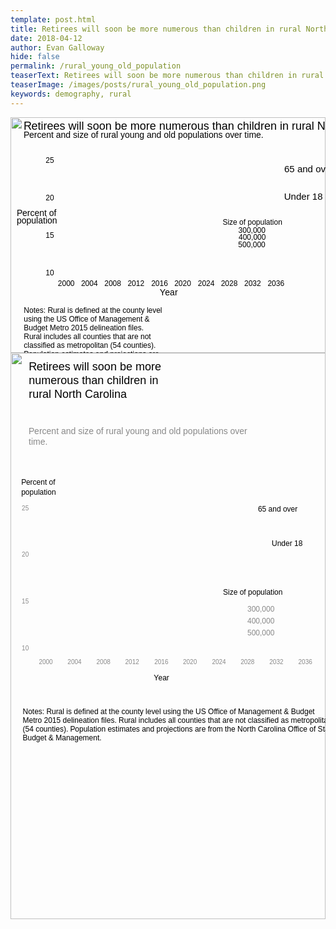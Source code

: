 ```yaml
---
template: post.html
title: Retirees will soon be more numerous than children in rural North Carolina.
date: 2018-04-12
author: Evan Galloway
hide: false
permalink: /rural_young_old_population
teaserText: Retirees will soon be more numerous than children in rural North Carolina.
teaserImage: /images/posts/rural_young_old_population.png
keywords: demography, rural
---
```

<style type='text/css' media='screen,print'>
	#g-bubble-plot-box .g-artboard {
		margin:0 auto;
	}
	#g-bubble-plot-box .g-artboard p {
		margin:0;
	}
	.g-aiAbs {
		position:absolute;
	}
	.g-aiImg {
		display:block;
		width:100% !important;
	}
	.g-aiSymbol {
		position: absolute;
		box-sizing: border-box;
	}
	.g-aiPointText p { white-space: nowrap; }
	#g-bubble-plot-desktop {
		position:relative;
		overflow:hidden;
	}
	#g-bubble-plot-desktop p {
		font-family:arial,helvetica,sans-serif;
		font-size:12px;
		line-height:14px;
		filter:alpha(opacity=100);
		-ms-filter:progid:DXImageTransform.Microsoft.Alpha(Opacity=100);
		opacity:1;
		letter-spacing:0em;
		text-align:left;
		color:rgb(0,0,0);
		text-transform:none;
		padding-bottom:0;
		padding-top:0;
		mix-blend-mode:normal;
		font-style:normal;
		height:auto;
	}
	#g-bubble-plot-desktop .g-pstyle0 {
		font-size:18px;
		line-height:22px;
		height:22px;
	}
	#g-bubble-plot-desktop .g-pstyle1 {
		font-size:14px;
		line-height:17px;
		height:17px;
	}
	#g-bubble-plot-desktop .g-pstyle2 {
		height:14px;
	}
	#g-bubble-plot-desktop .g-pstyle3 {
		font-size:15px;
		line-height:18px;
		height:18px;
	}
	#g-bubble-plot-desktop .g-cstyle0 {
		letter-spacing:-0.023em;
	}
	#g-bubble-plot-desktop .g-cstyle1 {
		letter-spacing:0.002em;
	}
	#g-bubble-plot-desktop .g-cstyle2 {
		letter-spacing:-0.014em;
	}
	#g-bubble-plot-desktop .g-cstyle3 {
		letter-spacing:-0.004em;
	}
	#g-bubble-plot-desktop .g-cstyle4 {
		letter-spacing:-0.016em;
	}
	#g-bubble-plot-desktop .g-cstyle5 {
		letter-spacing:-0.005em;
	}
	#g-bubble-plot-desktop .g-cstyle6 {
		letter-spacing:-0.006em;
	}
	#g-bubble-plot-desktop .g-cstyle7 {
		letter-spacing:-0.008em;
	}
	#g-bubble-plot-desktop .g-cstyle8 {
		letter-spacing:-0.007em;
	}
	#g-bubble-plot-desktop .g-cstyle9 {
		letter-spacing:-0.062em;
	}
	#g-bubble-plot-desktop .g-cstyle10 {
		letter-spacing:-0.01em;
	}
	#g-bubble-plot-desktop .g-cstyle11 {
		letter-spacing:-0.003em;
	}
	#g-bubble-plot-desktop .g-cstyle12 {
		letter-spacing:-0.017em;
	}
	#g-bubble-plot-mobile {
		position:relative;
		overflow:hidden;
	}
	#g-bubble-plot-mobile p {
		font-family:arial,helvetica,sans-serif;
		font-size:12px;
		line-height:14px;
		filter:alpha(opacity=100);
		-ms-filter:progid:DXImageTransform.Microsoft.Alpha(Opacity=100);
		opacity:1;
		letter-spacing:0em;
		text-align:left;
		color:rgb(0,0,0);
		text-transform:none;
		padding-bottom:0;
		padding-top:0;
		mix-blend-mode:normal;
		font-style:normal;
		height:auto;
	}
	#g-bubble-plot-mobile .g-pstyle0 {
		font-size:18px;
		line-height:22px;
	}
	#g-bubble-plot-mobile .g-pstyle1 {
		font-size:14px;
		line-height:17px;
		color:rgb(137,137,137);
	}
	#g-bubble-plot-mobile .g-pstyle2 {
		height:14px;
	}
	#g-bubble-plot-mobile .g-pstyle3 {
		font-size:10px;
		line-height:12px;
		height:12px;
		color:rgb(137,137,137);
	}
	#g-bubble-plot-mobile .g-pstyle4 {
		height:14px;
		color:rgb(137,137,137);
	}
	#g-bubble-plot-mobile .g-cstyle0 {
		letter-spacing:-0.023em;
	}
	#g-bubble-plot-mobile .g-cstyle1 {
		letter-spacing:0.002em;
	}
	#g-bubble-plot-mobile .g-cstyle2 {
		letter-spacing:-0.014em;
	}
	#g-bubble-plot-mobile .g-cstyle3 {
		letter-spacing:-0.004em;
	}
	#g-bubble-plot-mobile .g-cstyle4 {
		letter-spacing:-0.016em;
	}
	#g-bubble-plot-mobile .g-cstyle5 {
		letter-spacing:-0.005em;
	}
	#g-bubble-plot-mobile .g-cstyle6 {
		letter-spacing:-0.006em;
	}
	#g-bubble-plot-mobile .g-cstyle7 {
		letter-spacing:-0.008em;
	}
	#g-bubble-plot-mobile .g-cstyle8 {
		letter-spacing:-0.007em;
	}
	#g-bubble-plot-mobile .g-cstyle9 {
		letter-spacing:-0.062em;
	}
	#g-bubble-plot-mobile .g-cstyle10 {
		letter-spacing:-0.01em;
	}
	#g-bubble-plot-mobile .g-cstyle11 {
		letter-spacing:-0.003em;
	}
	#g-bubble-plot-mobile .g-cstyle12 {
		letter-spacing:-0.017em;
	}

</style>

<div id="g-bubble-plot-box" class="ai2html ai2html-box-v5">
	<div id="g-bubble-plot-desktop" class="g-artboard" style="padding: 0 0 74.8936% 0;" data-aspect-ratio="1.335" data-min-width="720">
		<img id="g-bubble-plot-desktop-img" class="g-aiImg g-aiAbs" src="/rural_young_old_population/bubble-plot-desktop.png"/>
		<div id="g-ai0-1" class="g-Layer_1 g-aiAbs g-aiPointText" style="top:4.1997%;margin-top:-12.6px;left:4.1482%;width:608px;">
			<p class="g-pstyle0"><span class="g-cstyle0">R</span>etirees w<span class="g-cstyle1">i</span>ll <span class="g-cstyle1">s</span>oon be more nume<span class="g-cstyle1">r</span>ous th<span class="g-cstyle1">a</span>n child<span class="g-cstyle1">r</span>en in ru<span class="g-cstyle2">r</span>al No<span class="g-cstyle1">r</span>th Ca<span class="g-cstyle1">r</span>ol<span class="g-cstyle1">i</span>na</p>
		</div>
		<div id="g-ai0-2" class="g-Layer_1 g-aiAbs g-aiPointText" style="top:7.9334%;margin-top:-9.8px;left:4.1482%;width:406px;">
			<p class="g-pstyle1"><span class="g-cstyle0">P</span>ercent <span class="g-cstyle1">a</span>nd si<span class="g-cstyle3">z</span>e of ru<span class="g-cstyle4">r</span>al <span class="g-cstyle5">y</span>oung and o<span class="g-cstyle1">l</span>d populat<span class="g-cstyle1">i</span>ons <span class="g-cstyle6">o</span><span class="g-cstyle7">v</span>er t<span class="g-cstyle1">i</span>me.</p>
		</div>
		<div id="g-ai0-3" class="g-Layer_1 g-aiAbs g-aiPointText" style="top:18.7483%;margin-top:-8.1px;left:11.1584%;width:35px;">
			<p class="g-pstyle2">25</p>
		</div>
		<div id="g-ai0-4" class="g-Layer_1 g-aiAbs g-aiPointText" style="top:22.4867%;margin-top:-10.3px;left:86.913%;width:100px;">
			<p class="g-pstyle3">65 <span class="g-cstyle1">a</span>nd <span class="g-cstyle8">o</span><span class="g-cstyle7">v</span>er</p>
		</div>
		<div id="g-ai0-5" class="g-Layer_1 g-aiAbs g-aiPointText" style="top:33.9845%;margin-top:-10.3px;left:86.8623%;width:83px;">
			<p class="g-pstyle3">Under 18</p>
		</div>
		<div id="g-ai0-6" class="g-Layer_1 g-aiAbs g-aiPointText" style="top:34.5114%;margin-top:-8.1px;left:11.1584%;width:35px;">
			<p class="g-pstyle2">20</p>
		</div>
		<div id="g-ai0-7" class="g-Layer_1 g-aiAbs g-aiPointText" style="top:41.1287%;margin-top:-9.8px;left:1.9798%;width:89px;">
			<p class="g-pstyle1"><span class="g-cstyle0">P</span>ercent of </p>
		</div>
		<div id="g-ai0-8" class="g-Layer_1 g-aiAbs g-aiPointText" style="top:44.2813%;margin-top:-9.8px;left:1.9798%;width:87px;">
			<p class="g-pstyle1">popula<span class="g-cstyle1">t</span>ion</p>
		</div>
		<div id="g-ai0-9" class="g-Layer_1 g-aiAbs g-aiPointText" style="top:44.8965%;margin-top:-8.1px;left:67.3486%;width:117px;">
			<p class="g-pstyle2">Size of p<span class="g-cstyle1">o</span>pulation</p>
		</div>
		<div id="g-ai0-10" class="g-Layer_1 g-aiAbs g-aiPointText" style="top:48.42%;margin-top:-8.1px;left:72.3292%;width:65px;">
			<p class="g-pstyle2">30<span class="g-cstyle1">0</span>,000</p>
		</div>
		<div id="g-ai0-11" class="g-Layer_1 g-aiAbs g-aiPointText" style="top:50.4599%;margin-top:-8.1px;left:11.1584%;width:35px;">
			<p class="g-pstyle2">15</p>
		</div>
		<div id="g-ai0-12" class="g-Layer_1 g-aiAbs g-aiPointText" style="top:51.3872%;margin-top:-8.1px;left:72.4217%;width:65px;">
			<p class="g-pstyle2">40<span class="g-cstyle1">0</span>,000</p>
		</div>
		<div id="g-ai0-13" class="g-Layer_1 g-aiAbs g-aiPointText" style="top:54.5398%;margin-top:-8.1px;left:72.2883%;width:65px;">
			<p class="g-pstyle2">50<span class="g-cstyle1">0</span>,000</p>
		</div>
		<div id="g-ai0-14" class="g-Layer_1 g-aiAbs g-aiPointText" style="top:66.4085%;margin-top:-8.1px;left:11.1584%;width:35px;">
			<p class="g-pstyle2">10</p>
		</div>
		<div id="g-ai0-15" class="g-Layer_1 g-aiAbs g-aiPointText" style="top:70.8592%;margin-top:-8.1px;left:15.0387%;width:49px;">
			<p class="g-pstyle2">2000</p>
		</div>
		<div id="g-ai0-16" class="g-Layer_1 g-aiAbs g-aiPointText" style="top:70.8592%;margin-top:-8.1px;left:22.4028%;width:49px;">
			<p class="g-pstyle2">2004</p>
		</div>
		<div id="g-ai0-17" class="g-Layer_1 g-aiAbs g-aiPointText" style="top:70.8592%;margin-top:-8.1px;left:29.817%;width:49px;">
			<p class="g-pstyle2">2008</p>
		</div>
		<div id="g-ai0-18" class="g-Layer_1 g-aiAbs g-aiPointText" style="top:70.8592%;margin-top:-8.1px;left:37.1899%;width:49px;">
			<p class="g-pstyle2">2012</p>
		</div>
		<div id="g-ai0-19" class="g-Layer_1 g-aiAbs g-aiPointText" style="top:70.8592%;margin-top:-8.1px;left:44.6781%;width:49px;">
			<p class="g-pstyle2">2016</p>
		</div>
		<div id="g-ai0-20" class="g-Layer_1 g-aiAbs g-aiPointText" style="top:70.8592%;margin-top:-8.1px;left:52.0186%;width:49px;">
			<p class="g-pstyle2">2020</p>
		</div>
		<div id="g-ai0-21" class="g-Layer_1 g-aiAbs g-aiPointText" style="top:70.8592%;margin-top:-8.1px;left:59.4653%;width:49px;">
			<p class="g-pstyle2">2024</p>
		</div>
		<div id="g-ai0-22" class="g-Layer_1 g-aiAbs g-aiPointText" style="top:70.8592%;margin-top:-8.1px;left:66.8058%;width:49px;">
			<p class="g-pstyle2">2028</p>
		</div>
		<div id="g-ai0-23" class="g-Layer_1 g-aiAbs g-aiPointText" style="top:70.8592%;margin-top:-8.1px;left:74.2113%;width:49px;">
			<p class="g-pstyle2">2032</p>
		</div>
		<div id="g-ai0-24" class="g-Layer_1 g-aiAbs g-aiPointText" style="top:70.8592%;margin-top:-8.1px;left:81.6256%;width:49px;">
			<p class="g-pstyle2">2036</p>
		</div>
		<div id="g-ai0-25" class="g-Layer_1 g-aiAbs g-aiPointText" style="top:74.6949%;margin-top:-9.8px;left:47.3882%;width:51px;">
			<p class="g-pstyle1"><span class="g-cstyle9">Y</span>ear</p>
		</div>
		<div id="g-ai0-26" class="g-Layer_1 g-aiAbs" style="top:80.1136%;left:4.2317%;width:44.1667%;">
			<p>Notes<span class="g-cstyle1">:</span> <span class="g-cstyle10">R</span>u<span class="g-cstyle4">r</span>al i<span class="g-cstyle1">s</span> defined at <span class="g-cstyle1">t</span>he coun<span class="g-cstyle11">t</span>y le<span class="g-cstyle6">v</span>el using <span class="g-cstyle1">t</span>he US Office of <span class="g-cstyle1">M</span>anagement & Budge<span class="g-cstyle1">t</span> Metr<span class="g-cstyle1">o</span> 20<span class="g-cstyle1">1</span>5 del<span class="g-cstyle1">i</span>neati<span class="g-cstyle1">o</span>n files. <span class="g-cstyle7">R</span>u<span class="g-cstyle12">r</span>al <span class="g-cstyle1">i</span>ncludes <span class="g-cstyle1">a</span>ll countie<span class="g-cstyle1">s</span> that <span class="g-cstyle1">a</span>re not c<span class="g-cstyle1">l</span>ass<span class="g-cstyle1">i</span>fied a<span class="g-cstyle1">s</span> metropo<span class="g-cstyle1">l</span>it<span class="g-cstyle1">a</span>n (54 <span class="g-cstyle1">c</span>ounties<span class="g-cstyle1">)</span>. <span class="g-cstyle0">P</span>opula<span class="g-cstyle1">t</span>ion est<span class="g-cstyle1">i</span>mates <span class="g-cstyle1">a</span>nd project<span class="g-cstyle1">i</span>ons a<span class="g-cstyle1">r</span>e from the No<span class="g-cstyle1">r</span>th C<span class="g-cstyle1">a</span>rol<span class="g-cstyle1">i</span>na Office of St<span class="g-cstyle1">a</span>te Budget & M<span class="g-cstyle1">a</span>nagement.</p>
		</div>
	</div>
	<div id="g-bubble-plot-mobile" class="g-artboard" style="padding: 0 0 179.7606% 0;" data-aspect-ratio="0.556" data-min-width="320" data-max-width="719">
		<img id="g-bubble-plot-mobile-img" class="g-aiImg g-aiAbs" src="/rural_young_old_population/bubble-plot-mobile.png"/>
		<div id="g-ai1-1" class="g-Layer_1 g-aiAbs" style="top:1.2169%;left:5.783%;width:92.5%;">
			<p class="g-pstyle0"><span class="g-cstyle0">R</span>etirees w<span class="g-cstyle1">i</span>ll <span class="g-cstyle1">s</span>oon be more </p>
			<p class="g-pstyle0">nume<span class="g-cstyle1">r</span>ous th<span class="g-cstyle1">a</span>n child<span class="g-cstyle1">r</span>en in </p>
			<p class="g-pstyle0">ru<span class="g-cstyle2">r</span>al No<span class="g-cstyle1">r</span>th Ca<span class="g-cstyle1">r</span>ol<span class="g-cstyle1">i</span>na</p>
		</div>
		<div id="g-ai1-2" class="g-Layer_1 g-aiAbs" style="top:12.8643%;left:5.7697%;width:70.9375%;">
			<p class="g-pstyle1"><span class="g-cstyle0">P</span>ercent <span class="g-cstyle1">a</span>nd si<span class="g-cstyle3">z</span>e of ru<span class="g-cstyle4">r</span>al <span class="g-cstyle5">y</span>oung and o<span class="g-cstyle1">l</span>d populat<span class="g-cstyle1">i</span>ons <span class="g-cstyle6">o</span><span class="g-cstyle7">v</span>er t<span class="g-cstyle1">i</span>me.</p>
		</div>
		<div id="g-ai1-3" class="g-Layer_1 g-aiAbs g-aiPointText" style="top:22.9641%;margin-top:-8.1px;left:3.4104%;width:80px;">
			<p class="g-pstyle2"><span class="g-cstyle0">P</span>ercent of </p>
		</div>
		<div id="g-ai1-4" class="g-Layer_1 g-aiAbs g-aiPointText" style="top:24.7025%;margin-top:-8.1px;left:3.4104%;width:77px;">
			<p class="g-pstyle2">popula<span class="g-cstyle1">t</span>ion</p>
		</div>
		<div id="g-ai1-5" class="g-Layer_1 g-aiAbs g-aiPointText" style="top:27.6578%;margin-top:-8.1px;left:78.5557%;width:85px;">
			<p class="g-pstyle2">65 <span class="g-cstyle1">a</span>nd <span class="g-cstyle8">o</span><span class="g-cstyle7">v</span>er</p>
		</div>
		<div id="g-ai1-6" class="g-Layer_1 g-aiAbs g-aiPointText" style="top:27.626%;margin-top:-6.9px;left:3.5929%;width:33px;">
			<p class="g-pstyle3">25</p>
		</div>
		<div id="g-ai1-7" class="g-Layer_1 g-aiAbs g-aiPointText" style="top:33.7423%;margin-top:-8.1px;left:82.9392%;width:71px;">
			<p class="g-pstyle2">Under 18</p>
		</div>
		<div id="g-ai1-8" class="g-Layer_1 g-aiAbs g-aiPointText" style="top:35.7966%;margin-top:-6.9px;left:3.5929%;width:33px;">
			<p class="g-pstyle3">20</p>
		</div>
		<div id="g-ai1-9" class="g-Layer_1 g-aiAbs g-aiPointText" style="top:42.4344%;margin-top:-8.1px;left:67.4665%;width:117px;">
			<p class="g-pstyle2">Size of p<span class="g-cstyle1">o</span>pulation</p>
		</div>
		<div id="g-ai1-10" class="g-Layer_1 g-aiAbs g-aiPointText" style="top:43.9672%;margin-top:-6.9px;left:3.5929%;width:33px;">
			<p class="g-pstyle3">15</p>
		</div>
		<div id="g-ai1-11" class="g-Layer_1 g-aiAbs g-aiPointText" style="top:45.3897%;margin-top:-8.1px;left:75.1893%;width:65px;">
			<p class="g-pstyle4">30<span class="g-cstyle1">0</span>,000</p>
		</div>
		<div id="g-ai1-12" class="g-Layer_1 g-aiAbs g-aiPointText" style="top:47.4758%;margin-top:-8.1px;left:75.1893%;width:65px;">
			<p class="g-pstyle4">40<span class="g-cstyle1">0</span>,000</p>
		</div>
		<div id="g-ai1-13" class="g-Layer_1 g-aiAbs g-aiPointText" style="top:49.5619%;margin-top:-8.1px;left:75.1893%;width:65px;">
			<p class="g-pstyle4">50<span class="g-cstyle1">0</span>,000</p>
		</div>
		<div id="g-ai1-14" class="g-Layer_1 g-aiAbs g-aiPointText" style="top:52.3117%;margin-top:-6.9px;left:3.5929%;width:33px;">
			<p class="g-pstyle3">10</p>
		</div>
		<div id="g-ai1-15" class="g-Layer_1 g-aiAbs g-aiPointText" style="top:54.7455%;margin-top:-6.9px;left:9.0171%;width:44px;">
			<p class="g-pstyle3">2000</p>
		</div>
		<div id="g-ai1-16" class="g-Layer_1 g-aiAbs g-aiPointText" style="top:54.7455%;margin-top:-6.9px;left:18.1254%;width:44px;">
			<p class="g-pstyle3">2004</p>
		</div>
		<div id="g-ai1-17" class="g-Layer_1 g-aiAbs g-aiPointText" style="top:54.7455%;margin-top:-6.9px;left:27.2956%;width:44px;">
			<p class="g-pstyle3">2008</p>
		</div>
		<div id="g-ai1-18" class="g-Layer_1 g-aiAbs g-aiPointText" style="top:54.7455%;margin-top:-6.9px;left:54.7556%;width:44px;">
			<p class="g-pstyle3">2020</p>
		</div>
		<div id="g-ai1-19" class="g-Layer_1 g-aiAbs g-aiPointText" style="top:54.7455%;margin-top:-6.9px;left:63.9662%;width:44px;">
			<p class="g-pstyle3">2024</p>
		</div>
		<div id="g-ai1-20" class="g-Layer_1 g-aiAbs g-aiPointText" style="top:54.7455%;margin-top:-6.9px;left:73.0451%;width:44px;">
			<p class="g-pstyle3">2028</p>
		</div>
		<div id="g-ai1-21" class="g-Layer_1 g-aiAbs g-aiPointText" style="top:54.7455%;margin-top:-6.9px;left:82.2047%;width:44px;">
			<p class="g-pstyle3">2032</p>
		</div>
		<div id="g-ai1-22" class="g-Layer_1 g-aiAbs g-aiPointText" style="top:54.7455%;margin-top:-6.9px;left:36.4149%;width:44px;">
			<p class="g-pstyle3">2012</p>
		</div>
		<div id="g-ai1-23" class="g-Layer_1 g-aiAbs g-aiPointText" style="top:54.7455%;margin-top:-6.9px;left:45.6767%;width:44px;">
			<p class="g-pstyle3">2016</p>
		</div>
		<div id="g-ai1-24" class="g-Layer_1 g-aiAbs g-aiPointText" style="top:54.7455%;margin-top:-6.9px;left:91.3749%;width:44px;">
			<p class="g-pstyle3">2036</p>
		</div>
		<div id="g-ai1-25" class="g-Layer_1 g-aiAbs g-aiPointText" style="top:57.5587%;margin-top:-8.1px;left:45.4844%;width:47px;">
			<p class="g-pstyle2"><span class="g-cstyle9">Y</span>ear</p>
		</div>
		<div id="g-ai1-26" class="g-Layer_1 g-aiAbs" style="top:62.5832%;left:3.863%;width:99.375%;">
			<p>Notes<span class="g-cstyle1">:</span> <span class="g-cstyle10">R</span>u<span class="g-cstyle4">r</span>al i<span class="g-cstyle1">s</span> defined at <span class="g-cstyle1">t</span>he coun<span class="g-cstyle11">t</span>y le<span class="g-cstyle6">v</span>el using <span class="g-cstyle1">t</span>he US Office of <span class="g-cstyle1">M</span>anagement & Budge<span class="g-cstyle1">t</span> Metr<span class="g-cstyle1">o</span> 20<span class="g-cstyle1">1</span>5 del<span class="g-cstyle1">i</span>neati<span class="g-cstyle1">o</span>n files. <span class="g-cstyle7">R</span>u<span class="g-cstyle12">r</span>al <span class="g-cstyle1">i</span>ncludes <span class="g-cstyle1">a</span>ll countie<span class="g-cstyle1">s</span> that <span class="g-cstyle1">a</span>re not c<span class="g-cstyle1">l</span>ass<span class="g-cstyle1">i</span>fied a<span class="g-cstyle1">s</span> metropo<span class="g-cstyle1">l</span>it<span class="g-cstyle1">a</span>n (54 <span class="g-cstyle1">c</span>ounties<span class="g-cstyle1">)</span>. <span class="g-cstyle0">P</span>opula<span class="g-cstyle1">t</span>ion est<span class="g-cstyle1">i</span>mates <span class="g-cstyle1">a</span>nd project<span class="g-cstyle1">i</span>ons a<span class="g-cstyle1">r</span>e from the No<span class="g-cstyle1">r</span>th C<span class="g-cstyle1">a</span>rol<span class="g-cstyle1">i</span>na Office of St<span class="g-cstyle1">a</span>te Budget & M<span class="g-cstyle1">a</span>nagement.</p>
		</div>
	</div>

</div>
 <script type="text/javascript">
    (function() {
        // only want one resizer on the page
        if (document.documentElement.className.indexOf("g-resizer-v3-init") > -1) return;
        document.documentElement.className += " g-resizer-v3-init";
        // require IE9+
        if (!("querySelector" in document)) return;
        function resizer() {
            var elements = Array.prototype.slice.call(document.querySelectorAll(".g-artboard[data-min-width]")),
                widthById = {};
            elements.forEach(function(el) {
                var parent = el.parentNode,
                    width = widthById[parent.id] || parent.getBoundingClientRect().width,
                    minwidth = el.getAttribute("data-min-width"),
                    maxwidth = el.getAttribute("data-max-width");
                widthById[parent.id] = width;
                if (+minwidth <= width && (+maxwidth >= width || maxwidth === null)) {
                    el.style.display = "block";
                } else {
                    el.style.display = "none";
                }
            });
            try {
                if (window.parent && window.parent.$) {
                    window.parent.$("body").trigger("resizedcontent", [window]);
                }
                if (window.require) {
                    require(['foundation/main'], function() {
                        require(['shared/interactive/instances/app-communicator'], function(AppCommunicator) {
                            AppCommunicator.triggerResize();
                        });
                    });
                }
            } catch(e) { console.log(e); }
        }
        document.addEventListener('DOMContentLoaded', resizer);
        // feel free to replace throttle with _.throttle, if available
        window.addEventListener('resize', throttle(resizer, 200));        
        function throttle(func, wait) {
            // from underscore.js
            var _now = Date.now || function() { return new Date().getTime(); },
                context, args, result, timeout = null, previous = 0;
            var later = function() {
                previous = _now();
                timeout = null;
                result = func.apply(context, args);
                if (!timeout) context = args = null;
            };
            return function() {
                var now = _now(), remaining = wait - (now - previous);
                context = this;
                args = arguments;
                if (remaining <= 0 || remaining > wait) {
                    if (timeout) {
                        clearTimeout(timeout);
                        timeout = null;
                    }
                    previous = now;
                    result = func.apply(context, args);
                    if (!timeout) context = args = null;
                } else if (!timeout && options.trailing !== false) {
                    timeout = setTimeout(later, remaining);
                }
                return result;
            };
        }
       
    })();
</script>
